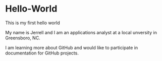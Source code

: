# Hello-World
This is my first hello world 

My name is Jerrell and I am an applications analyst at a local unversity in Greensboro, NC.

I am learning more about GitHub and would like to participate in documentation for GitHub projects.

